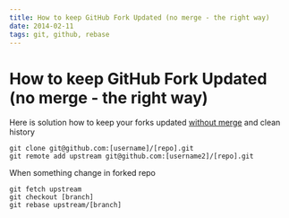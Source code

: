 ```yaml
---
title: How to keep GitHub Fork Updated (no merge - the right way)
date: 2014-02-11
tags: git, github, rebase
---
```



# How to keep GitHub Fork Updated (no merge - the right way)

Here is solution how to keep your forks updated [without merge](https://help.github.com/articles/syncing-a-fork) and clean history

```
git clone git@github.com:[username]/[repo].git
git remote add upstream git@github.com:[username2]/[repo].git
```

When something change in forked repo

```
git fetch upstream
git checkout [branch]
git rebase upstream/[branch]
```
